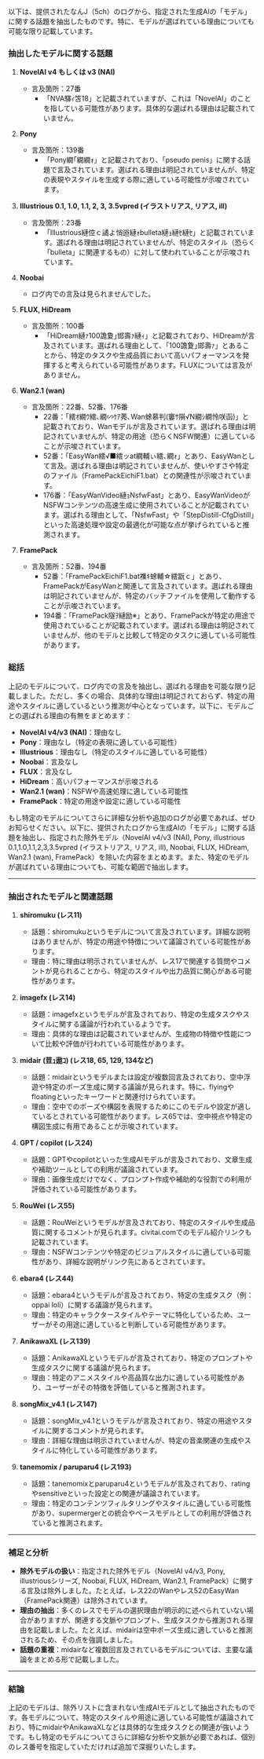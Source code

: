 以下は、提供されたなんJ（5ch）のログから、指定された生成AIの「モデル」に関する話題を抽出したものです。特に、モデルが選ばれている理由についても可能な限り記載しています。

### 抽出したモデルに関する話題

1. **NovelAI v4 もしくは v3 (NAI)**
   - 言及箇所：27番
     - 「NVA驛ｨ笘18」と記載されていますが、これは「NovelAI」のことを指している可能性があります。具体的な選ばれる理由は記載されていません。

2. **Pony**
   - 言及箇所：139番
     - 「Pony繝｢繝繝ｫ」と記載されており、「pseudo penis」に関する話題で言及されています。選ばれる理由は明記されていませんが、特定の表現やスタイルを生成する際に適している可能性が示唆されています。

3. **Illustrious 0.1, 1.0, 1.1, 2, 3, 3.5vpred (イラストリアス, リアス, ill)**
   - 言及箇所：23番
     - 「Illustrious縺倥ｃ譎よ悄逧縺ｫbulleta縺ｮ縺ｾ縺ｾ」と記載されています。選ばれる理由は明記されていませんが、特定のスタイル（恐らく「bulleta」に関連するもの）に対して使われていることが示唆されています。

4. **Noobai**
   - ログ内での言及は見られませんでした。

5. **FLUX, HiDream**
   - 言及箇所：100番
     - 「HiDream縺ｧ100譫夐｣邯壽ｧ縺ｨ」と記載されており、HiDreamが言及されています。選ばれる理由として、「100譫夐｣邯壽ｧ」とあることから、特定のタスクや生成品質において高いパフォーマンスを発揮すると考えられている可能性があります。FLUXについては言及がありません。

6. **Wan2.1 (wan)**
   - 言及箇所：22番、52番、176番
     - 22番：「繧ｵ繝ｳ繧､繝∽ｹｱ莠､Wan蜍慕判(窶ｻ隕√Ν繝ｼ繝怜咲函)」と記載されており、Wanモデルが言及されています。選ばれる理由は明記されていませんが、特定の用途（恐らくNSFW関連）に適していることが示唆されています。
     - 52番：「EasyWan繧√■繧ッat繝輔ぃ繧､繝ｫ」とあり、EasyWanとして言及。選ばれる理由は明記されていませんが、使いやすさや特定のファイル（FramePackEichiF1.bat）との関連性が示唆されています。
     - 176番：「EasyWanVideo縺ｮNsfwFast」とあり、EasyWanVideoがNSFWコンテンツの高速生成に使用されていることが記載されています。選ばれる理由として、「NsfwFast」や「StepDistill-CfgDistill」といった高速処理や設定の最適化が可能な点が挙げられていると推測されます。

7. **FramePack**
   - 言及箇所：52番、194番
     - 52番：「FramePackEichiF1.bat襍ｷ蜍輔☆繧翫ｃ」とあり、FramePackがEasyWanと関連して言及されています。選ばれる理由は明記されていませんが、特定のバッチファイルを使用して動作することが示唆されています。
     - 194番：「FramePack隧ｦ縺励※」とあり、FramePackが特定の用途で使用されていることが記載されています。選ばれる理由は明記されていませんが、他のモデルと比較して特定のタスクに適している可能性があります。

### 総括
上記のモデルについて、ログ内での言及を抽出し、選ばれる理由を可能な限り記載しました。ただし、多くの場合、具体的な理由は明記されておらず、特定の用途やスタイルに適しているという推測が中心となっています。以下に、モデルごとの選ばれる理由の有無をまとめます：

- **NovelAI v4/v3 (NAI)**：理由なし
- **Pony**：理由なし（特定の表現に適している可能性）
- **Illustrious**：理由なし（特定のスタイルに適している可能性）
- **Noobai**：言及なし
- **FLUX**：言及なし
- **HiDream**：高いパフォーマンスが示唆される
- **Wan2.1 (wan)**：NSFWや高速処理に適している可能性
- **FramePack**：特定の用途や設定に適している可能性

もし特定のモデルについてさらに詳細な分析や追加のログが必要であれば、ぜひお知らせください。以下に、提供されたログから生成AIの「モデル」に関する話題を抽出し、指定された除外モデル（NovelAI v4/v3 (NAI), Pony, illustrious 0.1,1.0,1.1,2,3,3.5vpred (イラストリアス, リアス, ill), Noobai, FLUX, HiDream, Wan2.1 (wan), FramePack）を除いた内容をまとめます。また、特定のモデルが選ばれている理由についても、可能な範囲で抽出します。

---

### 抽出されたモデルと関連話題

1. **shiromuku (レス11)**
   - 話題：shiromukuというモデルについて言及されています。詳細な説明はありませんが、特定の用途や特徴について議論されている可能性があります。
   - 理由：特に理由は明示されていませんが、レス17で関連する質問やコメントが見られることから、特定のスタイルや出力品質に関心がある可能性があります。

2. **imagefx (レス14)**
   - 話題：imagefxというモデルが言及されており、特定の生成タスクやスタイルに関する議論が行われているようです。
   - 理由：具体的な理由は記載されていませんが、生成物の特徴や性能について比較や評価が行われている可能性があります。

3. **midair (荳ｭ遨ｺ) (レス18, 65, 129, 134など)**
   - 話題：midairというモデルまたは設定が複数回言及されており、空中浮遊や特定のポーズ生成に関する議論が見られます。特に、flyingやfloatingといったキーワードと関連付けられています。
   - 理由：空中でのポーズや構図を表現するためにこのモデルや設定が適しているとされている可能性があります。レス65では、空中視点や特定の構図生成に有用であることが示唆されています。

4. **GPT / copilot (レス24)**
   - 話題：GPTやcopilotといった生成AIモデルが言及されており、文章生成や補助ツールとしての利用が議論されています。
   - 理由：画像生成だけでなく、プロンプト作成や補助的な役割での利用が評価されている可能性があります。

5. **RouWei (レス55)**
   - 話題：RouWeiというモデルが言及されており、特定のスタイルや生成品質に関するコメントが見られます。civitai.comでのモデル紹介リンクも記載されています。
   - 理由：NSFWコンテンツや特定のビジュアルスタイルに適している可能性があり、詳細な説明がリンク先にあるとされています。

6. **ebara4 (レス44)**
   - 話題：ebara4というモデルが言及されており、特定の生成タスク（例：oppai loli）に関する議論が見られます。
   - 理由：特定のキャラクタースタイルやテーマに特化しているため、ユーザーがその用途に適していると判断している可能性があります。

7. **AnikawaXL (レス139)**
   - 話題：AnikawaXLというモデルが言及されており、特定のプロンプトや生成タスクに関する議論が見られます。
   - 理由：特定のアニメスタイルや高品質な出力に適している可能性があり、ユーザーがその特徴を評価していると推測されます。

8. **songMix_v4.1 (レス147)**
   - 話題：songMix_v4.1というモデルが言及されており、特定の用途やスタイルに関するコメントが見られます。
   - 理由：詳細な理由は明示されていませんが、特定の音楽関連の生成やスタイルに特化している可能性があります。

9. **tanemomix / paruparu4 (レス193)**
   - 話題：tanemomixとparuparu4というモデルが言及されており、ratingやsensitiveといった設定との関連が議論されています。
   - 理由：特定のコンテンツフィルタリングやスタイルに適している可能性があり、supermergerとの統合やベースモデルとしての利用が評価されていると推測されます。

---

### 補足と分析
- **除外モデルの扱い**：指定された除外モデル（NovelAI v4/v3, Pony, illustriousシリーズ, Noobai, FLUX, HiDream, Wan2.1, FramePack）に関する言及は除外しました。たとえば、レス22のWanやレス52のEasyWan（FramePack関連）は除外されています。
- **理由の抽出**：多くのレスでモデルの選択理由が明示的に述べられていない場合がありますが、関連する文脈やプロンプト、生成タスクから推測される理由を記載しました。たとえば、midairは空中ポーズ生成に適していると推測されるため、その点を強調しました。
- **話題の重複**：midairなど複数回言及されているモデルについては、主要な議論をまとめる形で記載しました。

---

### 結論
上記のモデルは、除外リストに含まれない生成AIモデルとして抽出されたものです。各モデルについて、特定のスタイルや用途に適している可能性が議論されており、特にmidairやAnikawaXLなどは具体的な生成タスクとの関連が強いようです。もし特定のモデルについてさらに詳細な分析や文脈が必要であれば、個別のレス番号を指定していただければ追加で深掘りいたします。